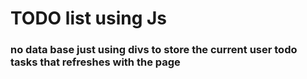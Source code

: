 # TODO list using Js 

### no data base just using divs to store the current user todo tasks that refreshes with the page